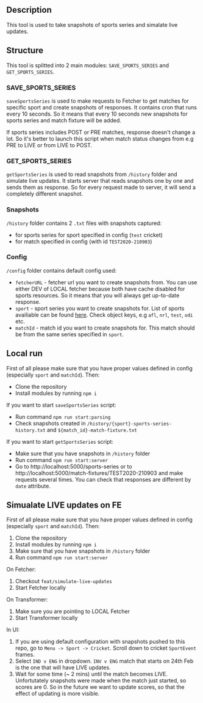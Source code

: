 ## Description

This tool is used to take snapshots of sports series and simalate live updates.

## Structure

This tool is splitted into 2 main modules: `SAVE_SPORTS_SERIES` and `GET_SPORTS_SERIES`.
### SAVE_SPORTS_SERIES

`saveSportsSeries` is used to make requests to Fetcher to get matches for specific sport and create snapshots of responses. It contains cron that runs every 10 seconds. So it means that every 10 seconds new snapshots for sports series and match fixture will be added.

If sports series includes POST or PRE matches, response doesn't change a lot. So it's better to launch this script when match status changes from e.g PRE to LIVE or from LIVE to POST.

### GET_SPORTS_SERIES

`getSportsSeries` is used to read snapshots from `/history` folder and simulate live updates. It starts server that reads snapshots one by one and sends them as response. So for every request made to server, it will send a completely different snapshot.

### Snapshots

`/history` folder contains 2 `.txt` files with snapshots captured:
- for sports series for sport specified in config (`test` cricket)
- for match specified in config (with id `TEST2020-210903`)

### Config

`/config` folder contains default config used:
- `fetcherURL` - fetcher url you want to create snapshots from. You can use either DEV of LOCAL fetcher because both have cache disabled for sports resources. So it means that you will always get up-to-date response.
- `sport` - sport series you want to create snapshots for. List of sports availiable can be found [here](https://github.com/newscorp-ghfb/au-metro-reel-fetcher/blob/develop/routers/config/Sports.js). Check object keys, e.g `afl`, `nrl`, `test`, `odi` etc.
- `matchId` - match id you want to create snapshots for. This match should be from the same series specified in `sport`.

## Local run

First of all please make sure that you have proper values defined in config (especially `sport` and `matchId`). Then:

- Clone the repository
- Install modules by running `npm i`

If you want to start `saveSportsSeries` script:
- Run command `npm run start:parsing`
- Check snapshots created in `/history/{sport}-sports-series-history.txt` and `${match_id}-match-fixture.txt`

If you want to start `getSportsSeries` script:
- Make sure that you have snapshots in `/history` folder
- Run command `npm run start:server`
- Go to http://localhost:5000/sports-series or to http://localhost:5000/match-fixtures/TEST2020-210903 and make requests several times. You can check that responses are different by `date` attribute.

## Simualate LIVE updates on FE

First of all please make sure that you have proper values defined in config (especially `sport` and `matchId`). Then:

1. Clone the repository
2. Install modules by running `npm i`
3. Make sure that you have snapshots in `/history` folder
4. Run command `npm run start:server`

On Fetcher:

1. Checkout `feat/simulate-live-updates`
2. Start Fetcher locally

On Transformer:

1. Make sure you are pointing to LOCAL Fetcher
2. Start Transformer locally

In UI:

1. If you are using default configuration with snapshots pushed to this repo, go to `Menu -> Sport -> Cricket`. Scroll down to cricket `SportEvent` frames.
2. Select `IND v ENG` in dropdown. `INV v ENG` match that starts on 24th Feb is the one that will have LIVE updates.
3. Wait for some time (~ 2 mins) until the match becomes LIVE. Unfortutately snapshots were made when the match just started, so scores are 0. So in the future we want to update scores, so that the effect of updating is more visible.

